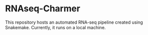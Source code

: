 # RNAseq-Charmer
This repository hosts an automated RNA-seq pipeline created using Snakemake. Currently, it runs on a local machine.
